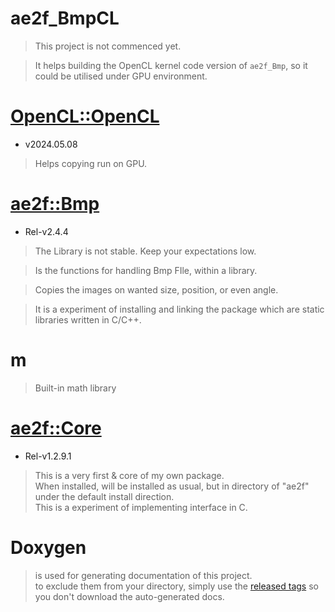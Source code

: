 # ae2f_BmpCL
> This project is not commenced yet.

> It helps building the OpenCL kernel code version of `ae2f_Bmp`,
> so it could be utilised under GPU environment.

# [OpenCL::OpenCL](https://github.com/KhronosGroup/OpenCL-SDK/releases/tag/v2024.05.08)
- v2024.05.08
> Helps copying run on GPU.

# [ae2f::Bmp](https://github.com/yuisanae2f/ae2f_Bmp)
- Rel-v2.4.4
> The Library is not stable. Keep your expectations low.

> Is the functions for handling Bmp FIle, within a library.

> Copies the images on wanted size, position, or even angle.

> It is a experiment of installing and linking the package which are static libraries written in C/C++.

# m
> Built-in math library

# [ae2f::Core](https://github.com/yuisanae2f/ae2f_Core/releases/tag/Rel-v1.2.9.1)
- Rel-v1.2.9.1

> This is a very first & core of my own package.  
> When installed, will be installed as usual, but in directory of "ae2f" under the default install direction.  
> This is a experiment of implementing interface in C.

# Doxygen
> is used for generating documentation of this project.  
> to exclude them from your directory, simply use the [released tags](https://github.com/yuisanae2f/ae2f_Core/releases) so you don't download the auto-generated docs.